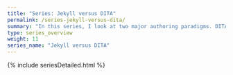 ```yaml
---
title: "Series: Jekyll versus DITA"
permalink: /series-jekyll-versus-dita/
summary: "In this series, I look at two major authoring paradigms. DITA represents the structured authoring paradigm common in tech comm departments. Jekyll represents a static site generator method that is more common with web publishing and front-end development. I'm not really trying to compare two specific tools but instead to look at how tech comm traditionally approaches publishing in contrast to how web publishing tools do publishing."
type: series_overview
weight: 11
series_name: "Jekyll versus DITA"
---
```


{% include seriesDetailed.html %}